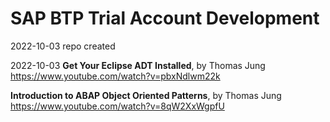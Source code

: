 # SAP BTP Trial Account Development  
2022-10-03 repo created  

2022-10-03
**Get Your Eclipse ADT Installed**, by Thomas Jung  
https://www.youtube.com/watch?v=pbxNdlwm22k  

**Introduction to ABAP Object Oriented Patterns**, by Thomas Jung  
https://www.youtube.com/watch?v=8qW2XxWgpfU  

